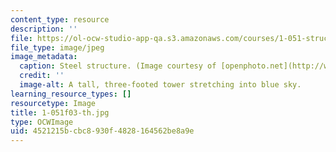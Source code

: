 ```yaml
---
content_type: resource
description: ''
file: https://ol-ocw-studio-app-qa.s3.amazonaws.com/courses/1-051-structural-engineering-design-fall-2003/4521215bcbc8930f4828164562be8a9e_1-051f03-th.jpg
file_type: image/jpeg
image_metadata:
  caption: Steel structure. (Image courtesy of [openphoto.net](http://www.openphoto.net).)
  credit: ''
  image-alt: A tall, three-footed tower stretching into blue sky.
learning_resource_types: []
resourcetype: Image
title: 1-051f03-th.jpg
type: OCWImage
uid: 4521215b-cbc8-930f-4828-164562be8a9e
---
```


